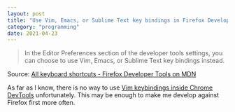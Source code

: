 ```yaml
---
layout: post
title: "Use Vim, Emacs, or Sublime Text key bindings in Firefox Developer Tools"
category: "programming"
date: 2021-04-23
---
```


> In the Editor Preferences section of the developer tools settings, you can choose to use Vim, Emacs, or Sublime Text key bindings instead.

Source: [All keyboard shortcuts - Firefox Developer Tools on MDN](https://developer.mozilla.org/en-US/docs/Tools/Keyboard_shortcuts)

As far as I know, there is no way to use [Vim keybindings inside Chrome DevTools](https://stackoverflow.com/questions/32599201/vim-keybinding-inside-chrome-devtools) unfortunately.  This may be enough to make me develop against Firefox first more often.
